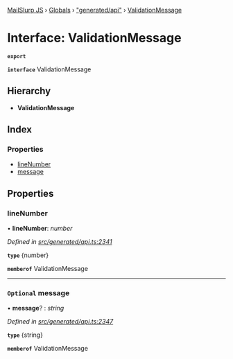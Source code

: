 [MailSlurp JS](../README.md) › [Globals](../globals.md) › ["generated/api"](../modules/_generated_api_.md) › [ValidationMessage](_generated_api_.validationmessage.md)

# Interface: ValidationMessage

**`export`** 

**`interface`** ValidationMessage

## Hierarchy

* **ValidationMessage**

## Index

### Properties

* [lineNumber](_generated_api_.validationmessage.md#linenumber)
* [message](_generated_api_.validationmessage.md#optional-message)

## Properties

###  lineNumber

• **lineNumber**: *number*

*Defined in [src/generated/api.ts:2341](https://github.com/mailslurp/mailslurp-client-ts-js/blob/7518dcd/src/generated/api.ts#L2341)*

**`type`** {number}

**`memberof`** ValidationMessage

___

### `Optional` message

• **message**? : *string*

*Defined in [src/generated/api.ts:2347](https://github.com/mailslurp/mailslurp-client-ts-js/blob/7518dcd/src/generated/api.ts#L2347)*

**`type`** {string}

**`memberof`** ValidationMessage
